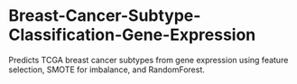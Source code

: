 # Breast-Cancer-Subtype-Classification-Gene-Expression
Predicts TCGA breast cancer subtypes from gene expression using feature selection, SMOTE for imbalance, and RandomForest.
